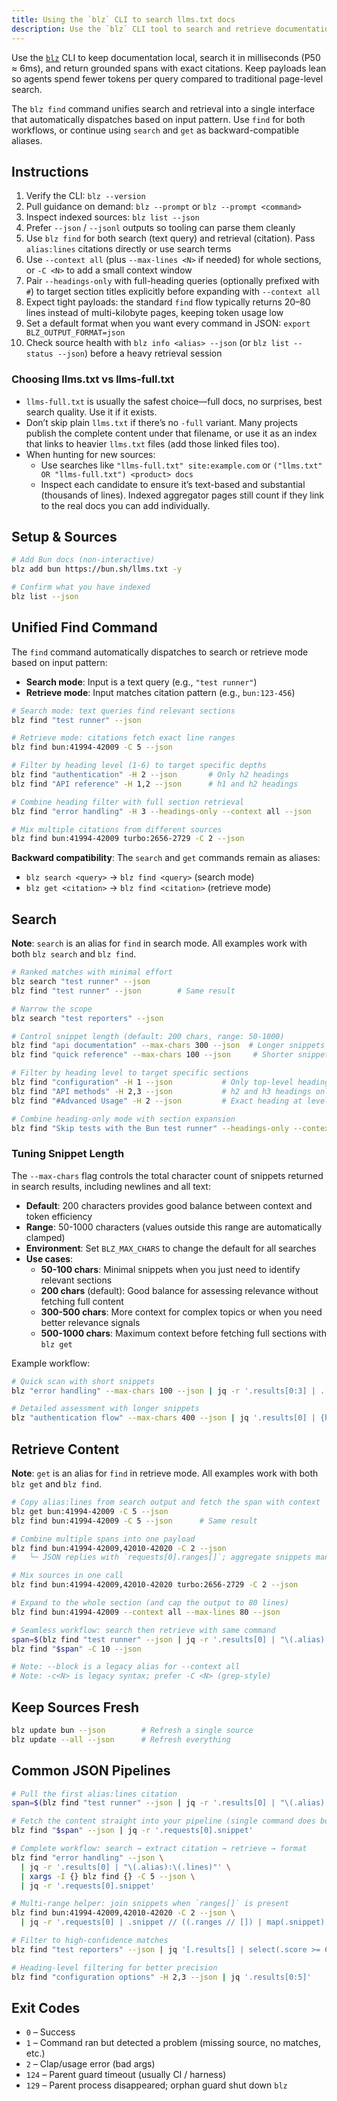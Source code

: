 ```yaml
---
title: Using the `blz` CLI to search llms.txt docs
description: Use the `blz` CLI tool to search and retrieve documentation from locally cached llms.txt files in milliseconds.
---
```



Use the [`blz`](https://github.com/outfitter-dev/blz) CLI to keep documentation local, search it in milliseconds (P50 ≈ 6ms), and return grounded spans with exact citations. Keep payloads lean so agents spend fewer tokens per query compared to traditional page-level search.

The `blz find` command unifies search and retrieval into a single interface that automatically dispatches based on input pattern. Use `find` for both workflows, or continue using `search` and `get` as backward-compatible aliases.

## Instructions

1. Verify the CLI: `blz --version`
2. Pull guidance on demand: `blz --prompt` or `blz --prompt <command>`
3. Inspect indexed sources: `blz list --json`
4. Prefer `--json` / `--jsonl` outputs so tooling can parse them cleanly
5. Use `blz find` for both search (text query) and retrieval (citation). Pass `alias:lines` citations directly or use search terms
6. Use `--context all` (plus `--max-lines <N>` if needed) for whole sections, or `-C <N>` to add a small context window
7. Pair `--headings-only` with full-heading queries (optionally prefixed with `#`) to target section titles explicitly before expanding with `--context all`
8. Expect tight payloads: the standard `find` flow typically returns 20–80 lines instead of multi-kilobyte pages, keeping token usage low
9. Set a default format when you want every command in JSON: `export BLZ_OUTPUT_FORMAT=json`
10. Check source health with `blz info <alias> --json` (or `blz list --status --json`) before a heavy retrieval session

### Choosing llms.txt vs llms-full.txt

- `llms-full.txt` is usually the safest choice—full docs, no surprises, best search quality. Use it if it exists.
- Don’t skip plain `llms.txt` if there’s no `-full` variant. Many projects publish the complete content under that filename, or use it as an index that links to heavier `llms.txt` files (add those linked files too).
- When hunting for new sources:
  - Use searches like `"llms-full.txt" site:example.com` or `("llms.txt" OR "llms-full.txt") <product> docs`
  - Inspect each candidate to ensure it’s text-based and substantial (thousands of lines). Indexed aggregator pages still count if they link to the real docs you can add individually.

## Setup & Sources

```bash
# Add Bun docs (non-interactive)
blz add bun https://bun.sh/llms.txt -y

# Confirm what you have indexed
blz list --json
```

## Unified Find Command

The `find` command automatically dispatches to search or retrieve mode based on input pattern:

- **Search mode**: Input is a text query (e.g., `"test runner"`)
- **Retrieve mode**: Input matches citation pattern (e.g., `bun:123-456`)

```bash
# Search mode: text queries find relevant sections
blz find "test runner" --json

# Retrieve mode: citations fetch exact line ranges
blz find bun:41994-42009 -C 5 --json

# Filter by heading level (1-6) to target specific depths
blz find "authentication" -H 2 --json       # Only h2 headings
blz find "API reference" -H 1,2 --json      # h1 and h2 headings

# Combine heading filter with full section retrieval
blz find "error handling" -H 3 --headings-only --context all --json

# Mix multiple citations from different sources
blz find bun:41994-42009 turbo:2656-2729 -C 2 --json
```

**Backward compatibility**: The `search` and `get` commands remain as aliases:
- `blz search <query>` → `blz find <query>` (search mode)
- `blz get <citation>` → `blz find <citation>` (retrieve mode)

## Search

**Note**: `search` is an alias for `find` in search mode. All examples work with both `blz search` and `blz find`.

```bash
# Ranked matches with minimal effort
blz search "test runner" --json
blz find "test runner" --json        # Same result

# Narrow the scope
blz search "test reporters" --json

# Control snippet length (default: 200 chars, range: 50-1000)
blz find "api documentation" --max-chars 300 --json  # Longer snippets for better context
blz find "quick reference" --max-chars 100 --json     # Shorter snippets to save tokens

# Filter by heading level to target specific sections
blz find "configuration" -H 1 --json           # Only top-level headings
blz find "API methods" -H 2,3 --json           # h2 and h3 headings only
blz find "#Advanced Usage" -H 2 --json         # Exact heading at level 2

# Combine heading-only mode with section expansion
blz find "Skip tests with the Bun test runner" --headings-only --context all --max-lines 120 --json
```

### Tuning Snippet Length

The `--max-chars` flag controls the total character count of snippets returned in search results, including newlines and all text:

- **Default**: 200 characters provides good balance between context and token efficiency
- **Range**: 50-1000 characters (values outside this range are automatically clamped)
- **Environment**: Set `BLZ_MAX_CHARS` to change the default for all searches
- **Use cases**:
  - **50-100 chars**: Minimal snippets when you just need to identify relevant sections
  - **200 chars** (default): Good balance for assessing relevance without fetching full content
  - **300-500 chars**: More context for complex topics or when you need better relevance signals
  - **500-1000 chars**: Maximum context before fetching full sections with `blz get`

Example workflow:

```bash
# Quick scan with short snippets
blz "error handling" --max-chars 100 --json | jq -r '.results[0:3] | .[] | .alias + ":" + .lines'

# Detailed assessment with longer snippets
blz "authentication flow" --max-chars 400 --json | jq '.results[0] | {heading: .headingPath, snippet}'
```

## Retrieve Content

**Note**: `get` is an alias for `find` in retrieve mode. All examples work with both `blz get` and `blz find`.

```bash
# Copy alias:lines from search output and fetch the span with context
blz get bun:41994-42009 -C 5 --json
blz find bun:41994-42009 -C 5 --json      # Same result

# Combine multiple spans into one payload
blz find bun:41994-42009,42010-42020 -C 2 --json
#   └─ JSON replies with `requests[0].ranges[]`; aggregate snippets manually

# Mix sources in one call
blz find bun:41994-42009,42010-42020 turbo:2656-2729 -C 2 --json

# Expand to the whole section (and cap the output to 80 lines)
blz find bun:41994-42009 --context all --max-lines 80 --json

# Seamless workflow: search then retrieve with same command
span=$(blz find "test runner" --json | jq -r '.results[0] | "\(.alias):\(.lines)"')
blz find "$span" -C 10 --json

# Note: --block is a legacy alias for --context all
# Note: -c<N> is legacy syntax; prefer -C <N> (grep-style)
```

## Keep Sources Fresh

```bash
blz update bun --json        # Refresh a single source
blz update --all --json      # Refresh everything
```

## Common JSON Pipelines

```bash
# Pull the first alias:lines citation
span=$(blz find "test runner" --json | jq -r '.results[0] | "\(.alias):\(.lines)"')

# Fetch the content straight into your pipeline (single command does both!)
blz find "$span" --json | jq -r '.requests[0].snippet'

# Complete workflow: search → extract citation → retrieve → format
blz find "error handling" --json \
  | jq -r '.results[0] | "\(.alias):\(.lines)"' \
  | xargs -I {} blz find {} -C 5 --json \
  | jq -r '.requests[0].snippet'

# Multi-range helper: join snippets when `ranges[]` is present
blz find bun:41994-42009,42010-42020 -C 2 --json \
  | jq -r '.requests[0] | .snippet // ((.ranges // []) | map(.snippet) | join("\n\n"))'

# Filter to high-confidence matches
blz find "test reporters" --json | jq '[.results[] | select(.score >= 60)]'

# Heading-level filtering for better precision
blz find "configuration options" -H 2,3 --json | jq '.results[0:5]'
```

## Exit Codes

- `0` – Success
- `1` – Command ran but detected a problem (missing source, no matches, etc.)
- `2` – Clap/usage error (bad args)
- `124` – Parent guard timeout (usually CI / harness)
- `129` – Parent process disappeared; orphan guard shut down `blz`

